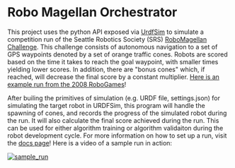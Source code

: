 # Robo Magellan Orchestrator

This project uses the python API exposed via [UrdfSim](https://github.com/mitchellspryn/UrdfSim) to simulate a competition run of the Seattle Robotics Society (SRS) [RoboMagellan Challenge](http://robogames.net/rules/magellan.php). This challenge consists of autonomous navigation to a set of GPS waypoints denoted by a set of orange traffic cones. Robots are scored based on the time it takes to reach the goal waypoint, with smaller times yielding lower scores. In addition, there are "bonus cones" which, if reached, will decrease the final score by a constant multiplier. [Here is an example run from the 2008 RoboGames](https://www.youtube.com/watch?v=bk0Jl1eW57w&feature=emb_logo)!

After builing the primitives of simulation (e.g. URDF file, settings.json) for simulating the target robot in URDFSim, this program will handle the spawning of cones, and records the progress of the simulated robot during the run. It will also calculate the final score achieved during the run. This can be used for either algorithm training or algorithm validaiton during the robot development cycle. For more information on how to set up a run, visit the [docs page](https://github.com/mitchellspryn/RoboMagellanOrchestrator/blob/master/Docs/UsingTheOrchestrator.md)! Here is a video of a sample run in action:

[![sample_run](https://img.youtube.com/vi/2ljQKEdIm1M/0.jpg)](https://www.youtube.com/watch?v=2ljQKEdIm1M)